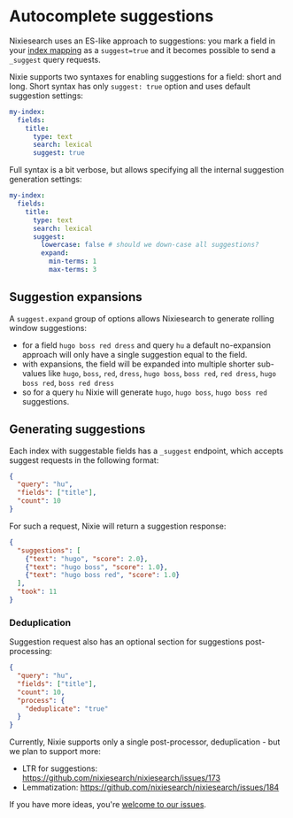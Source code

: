 # Autocomplete suggestions

Nixiesearch uses an ES-like approach to suggestions: you mark a field in your [index mapping](todo) as a `suggest=true`
and it becomes possible to send a `_suggest` query requests. 

Nixie supports two syntaxes for enabling suggestions for a field: short and long. Short syntax has only `suggest: true` option and uses default suggestion settings:

```yaml
my-index:
  fields:
    title:
      type: text
      search: lexical
      suggest: true
```

Full syntax is a bit verbose, but allows specifying all the internal suggestion generation settings:

```yaml
my-index:
  fields:
    title:
      type: text
      search: lexical
      suggest:
        lowercase: false # should we down-case all suggestions?
        expand:
          min-terms: 1
          max-terms: 3
```

## Suggestion expansions

A `suggest.expand` group of options allows Nixiesearch to generate rolling window suggestions:

* for a field `hugo boss red dress` and query `hu` a default no-expansion approach will only have a single suggestion equal to the field.
* with expansions, the field will be expanded into multiple shorter sub-values like `hugo`, `boss`, `red`, `dress`, `hugo boss`, `boss red`, `red dress`, `hugo boss red`, `boss red dress`
* so for a query `hu` Nixie will generate `hugo`, `hugo boss`, `hugo boss red` suggestions.

## Generating suggestions

Each index with suggestable fields has a `_suggest` endpoint, which accepts suggest requests in the following format:

```json
{
  "query": "hu",
  "fields": ["title"],
  "count": 10
}
```

For such a request, Nixie will return a suggestion response:

```json
{
  "suggestions": [
    {"text": "hugo", "score": 2.0},
    {"text": "hugo boss", "score": 1.0},
    {"text": "hugo boss red", "score": 1.0}
  ],
  "took": 11
}
```

### Deduplication

Suggestion request also has an optional section for suggestions post-processing:

```json
{
  "query": "hu",
  "fields": ["title"],
  "count": 10,
  "process": {
    "deduplicate": "true"
  }
}
```

Currently, Nixie supports only a single post-processor, deduplication - but we plan to support more:

* LTR for suggestions: https://github.com/nixiesearch/nixiesearch/issues/173
* Lemmatization: https://github.com/nixiesearch/nixiesearch/issues/184

If you have more ideas, you're [welcome to our issues](https://github.com/nixiesearch/nixiesearch/issues).